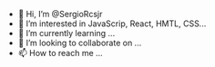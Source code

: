 - 👋 Hi, I’m @SergioRcsjr
- 👀 I’m interested in JavaScrip, React, HMTL, CSS...
- 🌱 I’m currently learning ...
- 💞️ I’m looking to collaborate on ...
- 📫 How to reach me ...

<!---
SergioRcsjr/SergioRcsjr is a ✨ special ✨ repository because its `README.md` (this file) appears on your GitHub profile.
You can click the Preview link to take a look at your changes.
--->

